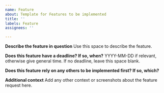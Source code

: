 ```yaml
---
name: Feature
about: Template for Features to be implemented
title: ''
labels: Feature
assignees: ''

---
```


**Describe the feature in question**
Use this space to describe the feature.

**Does this feature have a deadline? If so, when?**
YYYY-MM-DD if relevant, otherwise give general time. If no deadline, leave this space blank.

**Does this feature rely on any others to be implemented first? If so, which?**
<!-- You can refer to other specific issues using the format "#00" where 00 is the number of the issue.
If you can, put these issues in order of requirement -->


**Additional context**
Add any other context or screenshots about the feature request here.
